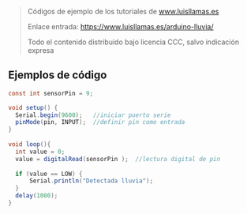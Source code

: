 > Códigos de ejemplo de los tutoriales de www.luisllamas.es
>
> Enlace entrada: https://www.luisllamas.es/arduino-lluvia/
>
> Todo el contenido distribuido bajo licencia CCC, salvo indicación expresa

## Ejemplos de código
```csharp
const int sensorPin = 9;

void setup() {
  Serial.begin(9600);   //iniciar puerto serie
  pinMode(pin, INPUT);  //definir pin como entrada
}
 
void loop(){
  int value = 0;
  value = digitalRead(sensorPin );  //lectura digital de pin
 
  if (value == LOW) {
      Serial.println("Detectada lluvia");
  }
  delay(1000);
}
```


